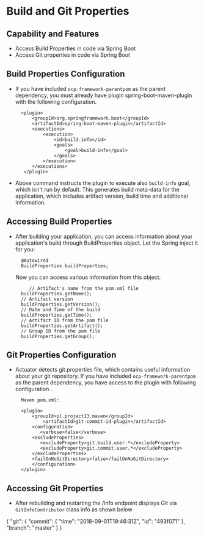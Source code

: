 # Build and Git Properties 

## Capability and Features
- Access Build Properties in code via Spring Boot
- Access Git properties in code via Spring Boot

## Build Properties Configuration
- If you have included `ocp-framework-parentpom` as the parent dependency, you must already have plugin spring-boot-maven-plugin with the following configuration.

		<plugin>
			<groupId>org.springframework.boot</groupId>
			<artifactId>spring-boot-maven-plugin</artifactId>
			<executions>        
				<execution>            
					<id>build-info</id>            
					<goals>                
					    <goal>build-info</goal>            
					</goals>        
				</execution>    
			</executions>
		 </plugin>

 - Above command instructs the plugin to execute also `build-info` goal, which isn't run by default. This generates build meta-data for the application, which includes artifact version, build time and additional information.
 
## Accessing Build Properties
- After building your application, you can access information about your application's build through BuildProperties object. Let the Spring inject it for you:

	    @Autowired
	    BuildProperties buildProperties;
	
     Now you can access various information from this object.

	       // Artifact's name from the pom.xml file
		buildProperties.getName();
		// Artifact version
		buildProperties.getVersion();
		// Date and Time of the build
		buildProperties.getTime();
		// Artifact ID from the pom file
		buildProperties.getArtifact();
		// Group ID from the pom file
		buildProperties.getGroup();
	
## Git Properties Configuration
- Actuator detects git.properties file, which contains useful information about your git repository. If you have included `ocp-framework-parentpom` as the parent dependency, you have access to the plugin with following configuration .

        Maven pom.xml:
	
		<plugin>
		    <groupId>pl.project13.maven</groupId>
	            <artifactId>git-commit-id-plugin</artifactId>
		    <configuration>
		       <verbose>false</verbose>
			<excludeProperties>
			   <excludeProperty>git.build.user.*</excludeProperty>
			   <excludeProperty>git.commit.user.*</excludeProperty>
			</excludeProperties>
			<failOnNoGitDirectory>false</failOnNoGitDirectory>
		    </configuration>
		</plugin>

## Accessing Git Properties	
- After rebuilding and restarting the /info endpoint displays Git via `GitInfoContributor` class info as shown below

{
  "git": {
    "commit": {
      "time": "2018-09-01T19:46:31Z",
      "id": "493f071"
    },
    "branch": "master"
  }
}
